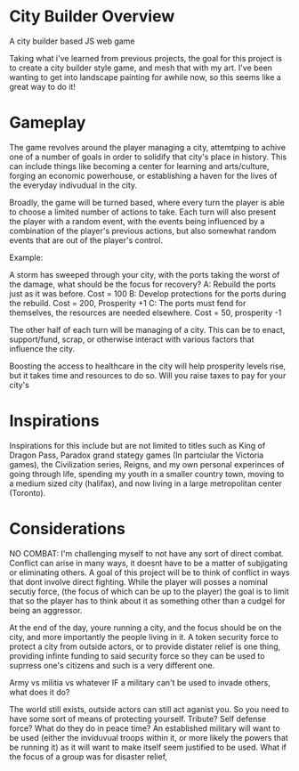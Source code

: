 # City Builder Overview
A city builder based JS web game

Taking what i've learned from previous projects, the goal for this project is to create a city builder style game, and mesh that with my art. I've been wanting to get into landscape painting for awhile now, so this seems like a great way to do it!

# Gameplay

The game revolves around the player managing a city, attemtping to achive one of a number of goals in order to solidify that city's place in history. This can include things like becoming a center for learning and arts/culture, forging an economic powerhouse, or establishing a haven for the lives of the everyday indivudual in the city. 

Broadly, the game will be turned based, where every turn the player is able to choose a limited number of actions to take. Each turn will also present the player with a random event, with the events being influenced by a combination of the player's previous actions, but also somewhat random events that are out of the player's control.

Example:

A storm has sweeped through your city, with the ports taking the worst of the damage, what should be the focus for recovery?
A: Rebuild the ports just as it was before. Cost = 100
B: Develop protections for the ports during the rebuild. Cost = 200, Prosperity +1
C: The ports must fend for themselves, the resources are needed elsewhere. Cost = 50, prosperity -1

The other half of each turn will be managing of a city. This can be to enact, support/fund, scrap, or otherwise interact with various factors that influence the city.

Boosting the access to healthcare in the city will help prosperity levels rise, but it takes time and resources to do so. Will you raise taxes to pay for your city's 

# Inspirations

Inspirations for this include but are not limited to titles such as King of Dragon Pass, Paradox grand stategy games (In partciular the Victoria games), the Civilization series, Reigns, and my own personal experinces of going through life, spending my youth in a smaller country town, moving to a medium sized city (halifax), and now living in a large metropolitan center (Toronto).

# Considerations

NO COMBAT:
I'm challenging myself to not have any sort of direct combat. Conflict can arise in many ways, it doesnt have to be a matter of subjigating or eliminating others. A goal of this project will be to think of conflict in ways that dont involve direct fighting. While the player will posses a nominal secutiy force, (the focus of which can be up to the player) the goal is to limit that so the player has to think about it as something other than a cudgel for being an aggressor.

At the end of the day, youre running a city, and the focus should be on the city, and more importantly the people living in it. A token security force to protect a city from outside actors, or to provide distater relief is one thing, providing infinte funding to said security force so they can be used to suprress one's citizens and such is a very different one.

Army vs militia vs whatever
IF a military can't be used to invade others, what does it do? 

The world still exists, outside actors can still act aganist you. So you need to have some sort of means of protecting yourself. Tribute? Self defense force? What do they do in peace time? An established military will want to be used (either the inviduvual troops within it, or more likely the powers that be running it) as it will want to make itself seem justified to be used. What if the focus of a group was for disaster relief, 

